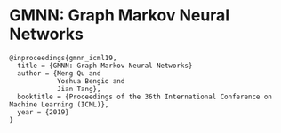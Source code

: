 # GMNN: Graph Markov Neural Networks

```
@inproceedings{gmnn_icml19,
  title = {GMNN: Graph Markov Neural Networks}
  author = {Meng Qu and
            Yoshua Bengio and
            Jian Tang},
  booktitle = {Proceedings of the 36th International Conference on Machine Learning (ICML)},
  year = {2019}
}
```

